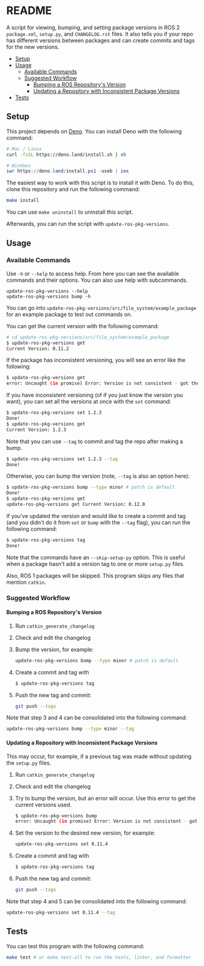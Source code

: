 # README

A script for viewing, bumping, and setting package versions in ROS 2
`package.xml`, `setup.py`, and `CHANGELOG.rst` files. It also tells you if your
repo has different versions between packages and can create commits and tags for
the new versions.

- [Setup](#setup)
- [Usage](#usage)
  - [Available Commands](#available-commands)
  - [Suggested Workflow](#suggested-workflow)
    - [Bumping a ROS Repository's Version](#bumping-a-ros-repositorys-version)
    - [Updating a Repository with Inconsistent Package Versions](#updating-a-repository-with-inconsistent-package-versions)
- [Tests](#tests)

## Setup

This project depends on [Deno](https://deno.land/). You can install Deno with
the following command:

```bash
# Mac / Linux
curl -fsSL https://deno.land/install.sh | sh
```

```powershell
# Windows
iwr https://deno.land/install.ps1 -useb | iex
```

The easiest way to work with this script is to install it with Deno. To do this,
clone this repository and run the following command:

```bash
make install
```

You can use `make uninstall` to uninstall this script.

Afterwards, you can run the script with `update-ros-pkg-versions`.

## Usage

### Available Commands

Use `-h` or `--help` to access help. From here you can see the available
commands and their options. You can also use help with subcommands.

```
update-ros-pkg-versions --help
update-ros-pkg-versions bump -h
```

You can go into `update-ros-pkg-versions/src/file_system/example_package` for an
example package to test out commands on.

You can get the current version with the following command:

```bash
# cd update-ros-pkg-versions/src/file_system/example_package
$ update-ros-pkg-versions get
Current Version: 0.11.2
```

If the package has inconsistent versioning, you will see an error like the
following:

```bash
$ update-ros-pkg-versions get
error: Uncaught (in promise) Error: Version is not consistent - got the following versions: 0.11.2, 0.11.3
```

If you have inconsistent versioning (of if you just know the version you want),
you can set all the versions at once with the `set` command:

```bash
$ update-ros-pkg-versions set 1.2.3
Done!
$ update-ros-pkg-versions get
Current Version: 1.2.3
```

Note that you can use `--tag` to commit and tag the repo after making a bump.

```bash
$ update-ros-pkg-versions set 1.2.3 --tag
Done!
```

Otherwise, you can bump the version (note, `--tag` is also an option here):

```bash
$ update-ros-pkg-versions bump --type minor # patch is default
Done!
$ update-ros-pkg-versions get
update-ros-pkg-versions get Current Version: 0.12.0
```

If you've updated the version and would like to create a commit and tag (and you
didn't do it from `set` or `bump` with the `--tag` flag), you can run the
following command:

```bash
$ update-ros-pkg-versions tag
Done!
```

Note that the commands have an `--skip-setup-py` option. This is useful when a
package hasn't add a version tag to one or more `setup.py` files.

Also, ROS 1 packages will be skipped. This program skips any files that mention
`catkin`.

### Suggested Workflow

#### Bumping a ROS Repository's Version

1. Run `catkin_generate_changelog`
2. Check and edit the changelog
3. Bump the version, for example:

   ```bash
   update-ros-pkg-versions bump --type minor # patch is default
   ```

4. Create a commit and tag with

   ```bash
   $ update-ros-pkg-versions tag
   ```

5. Push the new tag and commit:

   ```bash
   git push --tags
   ```

Note that step 3 and 4 can be consolidated into the following command:

```bash
update-ros-pkg-versions bump --type minor --tag
```

#### Updating a Repository with Inconsistent Package Versions

This may occur, for example, if a previous tag was made without updating the
`setup.py` files.

1. Run `catkin_generate_changelog`
2. Check and edit the changelog
3. Try to bump the version, but an error will occur. Use this error to get the
   current versions used.
   ```bash
   $ update-ros-pkg-versions bump
   error: Uncaught (in promise) Error: Version is not consistent - got the following versions: 0.11.2, 0.11.3
   ```
4. Set the version to the desired new version, for example:

   ```bash
   update-ros-pkg-versions set 0.11.4
   ```

5. Create a commit and tag with

   ```bash
   $ update-ros-pkg-versions tag
   ```

6. Push the new tag and commit:

   ```bash
   git push --tags
   ```

Note that step 4 and 5 can be consolidated into the following command:

```bash
update-ros-pkg-versions set 0.11.4 --tag
```

## Tests

You can test this program with the following command:

```bash
make test # or make test-all to run the tests, linter, and formatter
```
